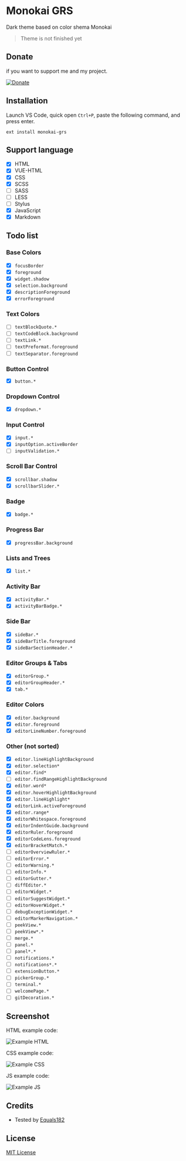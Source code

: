 # Monokai GRS
Dark theme based on color shema Monokai

> Theme is not finished yet

## Donate

if you want to support me and my project.

[![Donate](https://img.shields.io/badge/Donate-PayPal-blue.svg)](https://www.paypal.me/GoliafRS)

## Installation
Launch VS Code, quick open `Ctrl+P`, paste the following command, and press enter.

```
ext install monokai-grs
```

## Support language

- [x] HTML
- [x] VUE-HTML
- [x] CSS
- [x] SCSS
- [ ] SASS
- [ ] LESS
- [ ] Stylus
- [x] JavaScript
- [x] Markdown

## Todo list

### Base Colors
- [x] `focusBorder`
- [x] `foreground`
- [x] `widget.shadow`
- [x] `selection.background`
- [x] `descriptionForeground`
- [x] `errorForeground`

### Text Colors
- [ ] `textBlockQuote.*`
- [ ] `textCodeBlock.background`
- [ ] `textLink.*`
- [ ] `textPreformat.foreground`
- [ ] `textSeparator.foreground`

### Button Control
- [x] `button.*`


### Dropdown Control
- [x] `dropdown.*`

### Input Control
- [x] `input.*`
- [x] `inputOption.activeBorder`
- [ ] `inputValidation.*`

### Scroll Bar Control
- [x] `scrollbar.shadow`
- [x] `scrollbarSlider.*`

### Badge
- [x] `badge.*`

### Progress Bar
- [x] `progressBar.background`

### Lists and Trees
- [x] `list.*`

### Activity Bar
- [x] `activityBar.*`
- [x] `activityBarBadge.*`

### Side Bar
- [x] `sideBar.*`
- [x] `sideBarTitle.foreground`
- [x] `sideBarSectionHeader.*`

### Editor Groups & Tabs
- [x] `editorGroup.*`
- [x] `editorGroupHeader.*`
- [x] `tab.*`

### Editor Colors
- [x] `editor.background`
- [x] `editor.foreground`
- [x] `editorLineNumber.foreground`

### Other (not sorted)
- [x] `editor.lineHighlightBackground`
- [x] `editor.selection*`
- [x] `editor.find*`
- [ ] `editor.findRangeHighlightBackground`
- [x] `editor.word*`
- [x] `editor.hoverHighlightBackground`
- [x] `editor.lineHighlight*`
- [x] `editorLink.activeForeground`
- [x] `editor.range*`
- [x] `editorWhitespace.foreground`
- [x] `editorIndentGuide.background`
- [x] `editorRuler.foreground`
- [x] `editorCodeLens.foreground`
- [x] `editorBracketMatch.*`
- [ ] `editorOverviewRuler.*`
- [ ] `editorError.*`
- [ ] `editorWarning.*`
- [ ] `editorInfo.*`
- [ ] `editorGutter.*`
- [ ] `diffEditor.*`
- [ ] `editorWidget.*`
- [ ] `editorSuggestWidget.*`
- [ ] `editorHoverWidget.*`
- [ ] `debugExceptionWidget.*`
- [ ] `editorMarkerNavigation.*`
- [ ] `peekView.*`
- [ ] `peekView*.*`
- [ ] `merge.*`
- [ ] `panel.*`
- [ ] `panel*.*`
- [ ] `notifications.*`
- [ ] `notifications*.*`
- [ ] `extensionButton.*`
- [ ] `pickerGroup.*`
- [ ] `terminal.*`
- [ ] `welcomePage.*`
- [ ] `gitDecoration.*`

## Screenshot
HTML example code:

![Example HTML](https://github.com/GoliafRS/Monokai-GRS/raw/master/example-html.png)

CSS example code:

![Example CSS](https://github.com/GoliafRS/Monokai-GRS/raw/master/example-css.png)

JS example code:

![Example JS](https://github.com/GoliafRS/Monokai-GRS/raw/master/example-js.png)

## Credits
- Tested by [Equals182](https://github.com/Equals182)

## License
[MIT License](https://github.com/GoliafRS/Monokai-GRS/blob/master/LICENSE)
